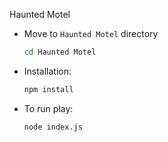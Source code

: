 Haunted Motel 

- Move to `Haunted Motel` directory
    ```sh
    cd Haunted Motel
    ```
-   Installation:
    ```sh
    npm install
    ```
-   To run play:
    ```sh
    node index.js
    ```

